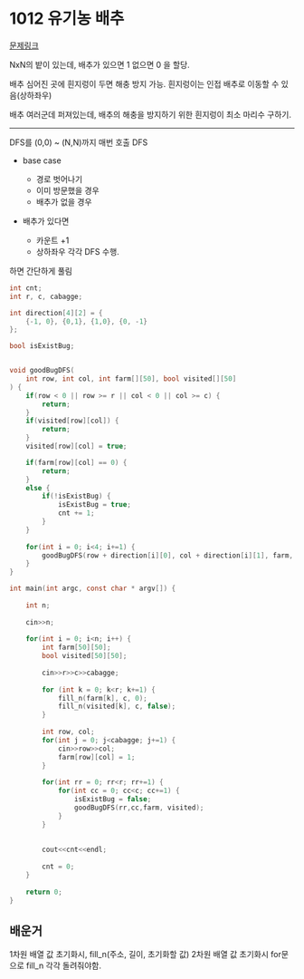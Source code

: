 # 1012 유기농 배추

[문제링크](https://www.acmicpc.net/problem/1012)

NxN의 밭이 있는데, 배추가 있으면 1 없으면 0 을 할당.

배추 심어진 곳에 흰지렁이 두면 해충 방지 가능.
흰지렁이는 인접 배추로 이동할 수 있음(상하좌우)

배추 여러군데 퍼져있는데, 배추의 해충을 방지하기 위한 흰지렁이 최소 마리수 구하기.

---

DFS를 (0,0) ~ (N,N)까지 매번 호출
DFS
- base case
  - 경로 벗어나기
  - 이미 방문했을 경우
  - 배추가 없을 경우

- 배추가 있다면
  - 카운트 +1
  - 상하좌우 각각 DFS 수행.

하면 간단하게 풀림

```C
int cnt;
int r, c, cabagge;

int direction[4][2] = {
    {-1, 0}, {0,1}, {1,0}, {0, -1}
};

bool isExistBug;


void goodBugDFS(
    int row, int col, int farm[][50], bool visited[][50]
) {
    if(row < 0 || row >= r || col < 0 || col >= c) {
        return;
    }
    if(visited[row][col]) {
        return;
    }
    visited[row][col] = true;

    if(farm[row][col] == 0) {
        return;
    }
    else {
        if(!isExistBug) {
            isExistBug = true;
            cnt += 1;
        }
    }
    
    for(int i = 0; i<4; i+=1) {
        goodBugDFS(row + direction[i][0], col + direction[i][1], farm, visited);
    }
}

int main(int argc, const char * argv[]) {
    
    int n;
    
    cin>>n;
    
    for(int i = 0; i<n; i++) {
        int farm[50][50];
        bool visited[50][50];
        
        cin>>r>>c>>cabagge;
        
        for (int k = 0; k<r; k+=1) {
            fill_n(farm[k], c, 0);
            fill_n(visited[k], c, false);
        }
        
        int row, col;
        for(int j = 0; j<cabagge; j+=1) {
            cin>>row>>col;
            farm[row][col] = 1;
        }
        
        for(int rr = 0; rr<r; rr+=1) {
            for(int cc = 0; cc<c; cc+=1) {
                isExistBug = false;
                goodBugDFS(rr,cc,farm, visited);
            }
        }
        
        
        cout<<cnt<<endl;
        
        cnt = 0;
    }
    
    return 0;
}
```

## 배운거

1차원 배열 값 초기화시, fill_n(주소, 길이, 초기화할 값)
2차원 배열 값 초기화시 for문으로 fill_n 각각 돌려줘야함.
